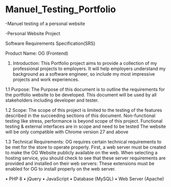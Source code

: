 # Manuel_Testing_Portfolio
-Manuel testing of a personal website

-Personal Website Project
 
 
Software Requirements Specification(SRS)
 

Product Name: OG (Frontend)


1. Introduction: 
This Portfolio project aims to provide a collection of my professional projects to employers. It will help employers understand 
my background as a software engineer, so include my most impressive projects and work experiences.

1.1 Purpose:
The Purpose of this document is to outline the requirements for the portfolio website to be developed.  This document will
be used by all stakeholders including developer and tester.

1.2 Scope:
The scope of this project is limited to the testing of the features described in the succeeding sections of this document.
Non-functional testing like stress, performance is beyond scope of this project.
Functional testing & external interfaces are in scope and need to be tested
The website will be only compatible with Chrome version 27 and above

1.3 Technical Requirements:
OG requires certain technical requirements to be met for the store to operate properly. First, a web server must be created to make the OG Website publicly available
 on the web. When selecting a hosting service, you should check to see that these server requirements are provided and installed on their web servers: These extensions
 must be enabled for OG to install properly on the web server.

• PHP 8
• jQuery
• JavaScript
• Database (MySQL)
• Web Server (Apache)
